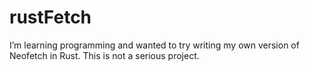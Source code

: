 # rustFetch
I’m learning programming and wanted to try writing my own version of Neofetch in Rust. This is not a serious project.
